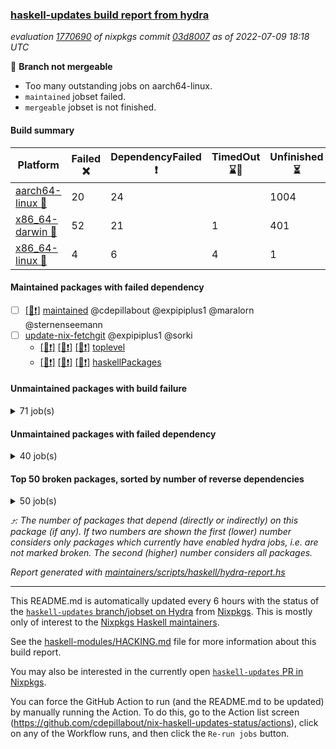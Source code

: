 ### [haskell-updates build report from hydra](https://hydra.nixos.org/jobset/nixpkgs/haskell-updates)
*evaluation [1770690](https://hydra.nixos.org/eval/1770690) of nixpkgs commit [03d8007](https://github.com/NixOS/nixpkgs/commits/03d8007e724bb9785b62f3df09bfacabe92c8a99) as of 2022-07-09 18:18 UTC*

:red_circle: **Branch not mergeable**
  * Too many outstanding jobs on aarch64-linux.
  * `maintained` jobset failed.
  * `mergeable` jobset is not finished.

#### Build summary

 | Platform | Failed :x: | DependencyFailed :heavy_exclamation_mark: | TimedOut :hourglass::no_entry_sign: | Unfinished :hourglass_flowing_sand: | Success :heavy_check_mark: | 
 | --- | --- | --- | --- | --- | --- | 
 | [aarch64-linux :iphone:](https://hydra.nixos.org/eval/1770690?filter=.aarch64-linux) | 20 | 24 |  | 1004 | 5314 | 
 | [x86_64-darwin :apple:](https://hydra.nixos.org/eval/1770690?filter=.x86_64-darwin) | 52 | 21 | 1 | 401 | 5840 | 
 | [x86_64-linux :penguin:](https://hydra.nixos.org/eval/1770690?filter=.x86_64-linux) | 4 | 6 | 4 | 1 | 6360 | 
#### Maintained packages with failed dependency
- [ ] [[:penguin::heavy_exclamation_mark:]](https://hydra.nixos.org/build/183433352) [maintained](https://hydra.nixos.org/eval/1770690?filter=maintained) @cdepillabout @expipiplus1 @maralorn @sternenseemann
- [ ] [update-nix-fetchgit](https://hydra.nixos.org/eval/1770690?filter=update-nix-fetchgit) @expipiplus1 @sorki
  - [[:iphone::heavy_exclamation_mark:]](https://hydra.nixos.org/build/183439234) [[:apple::heavy_exclamation_mark:]](https://hydra.nixos.org/build/183425164) [[:penguin::heavy_exclamation_mark:]](https://hydra.nixos.org/build/183429182) [toplevel](https://hydra.nixos.org/eval/1770690?filter=update-nix-fetchgit)
  - [[:iphone::heavy_exclamation_mark:]](https://hydra.nixos.org/build/183440224) [[:apple::heavy_exclamation_mark:]](https://hydra.nixos.org/build/183440538) [[:penguin::heavy_exclamation_mark:]](https://hydra.nixos.org/build/183443934) [haskellPackages](https://hydra.nixos.org/eval/1770690?filter=haskellPackages.update-nix-fetchgit)
#### Unmaintained packages with build failure
<details><summary>71 job(s) </summary>

- [ ] [[:iphone::heavy_check_mark:]](https://hydra.nixos.org/build/183435154) [[:apple::x:]](https://hydra.nixos.org/build/183428923) [[:penguin::heavy_check_mark:]](https://hydra.nixos.org/build/183442856) [haskellPackages.di-core](https://hydra.nixos.org/eval/1770690?filter=haskellPackages.di-core)  :arrow_heading_up: 8 | 11
- [ ] [[:iphone::x:]](https://hydra.nixos.org/build/183430939) [[:apple::heavy_check_mark:]](https://hydra.nixos.org/build/183440533) [[:penguin::heavy_check_mark:]](https://hydra.nixos.org/build/183427334) [haskellPackages.OrderedBits](https://hydra.nixos.org/eval/1770690?filter=haskellPackages.OrderedBits)  :arrow_heading_up: 5 | 36
- [ ] [[:iphone::hourglass_flowing_sand:]](https://hydra.nixos.org/build/183432146) [[:apple::x:]](https://hydra.nixos.org/build/183433718) [[:penguin::heavy_check_mark:]](https://hydra.nixos.org/build/183434182) [haskellPackages.zip](https://hydra.nixos.org/eval/1770690?filter=haskellPackages.zip)  :arrow_heading_up: 5 | 11
- [ ] [[:iphone::x:]](https://hydra.nixos.org/build/183429052) [[:apple::x:]](https://hydra.nixos.org/build/183442992) [[:penguin::x:]](https://hydra.nixos.org/build/183433996) [haskellPackages.monad-validate](https://hydra.nixos.org/eval/1770690?filter=haskellPackages.monad-validate)  :arrow_heading_up: 4 | 9
- [ ] [[:iphone::x:]](https://hydra.nixos.org/build/183426390) [[:apple::heavy_check_mark:]](https://hydra.nixos.org/build/183432899) [[:penguin::heavy_check_mark:]](https://hydra.nixos.org/build/183428674) [haskellPackages.hw-json-simd](https://hydra.nixos.org/eval/1770690?filter=haskellPackages.hw-json-simd)  :arrow_heading_up: 2 | 8
- [ ] [[:iphone::x:]](https://hydra.nixos.org/build/183436994) [[:apple::heavy_check_mark:]](https://hydra.nixos.org/build/183431914) [[:penguin::heavy_check_mark:]](https://hydra.nixos.org/build/183434202) [haskellPackages.hw-simd](https://hydra.nixos.org/eval/1770690?filter=haskellPackages.hw-simd)  :arrow_heading_up: 2 | 8
- [ ] [[:iphone::x:]](https://hydra.nixos.org/build/183443037) [[:apple::heavy_check_mark:]](https://hydra.nixos.org/build/183437150) [[:penguin::heavy_check_mark:]](https://hydra.nixos.org/build/183429305) [haskellPackages.quic](https://hydra.nixos.org/eval/1770690?filter=haskellPackages.quic)  :arrow_heading_up: 2 | 2
- [ ] [[:iphone::x:]](https://hydra.nixos.org/build/183431171) [[:apple::heavy_check_mark:]](https://hydra.nixos.org/build/183444152) [[:penguin::heavy_check_mark:]](https://hydra.nixos.org/build/183430011) [haskellPackages.freetype2](https://hydra.nixos.org/eval/1770690?filter=haskellPackages.freetype2)  :arrow_heading_up: 1 | 8
- [ ] [[:iphone::x:]](https://hydra.nixos.org/build/183425860) [[:apple::heavy_check_mark:]](https://hydra.nixos.org/build/183437661) [[:penguin::heavy_check_mark:]](https://hydra.nixos.org/build/183425170) [haskellPackages.flatparse](https://hydra.nixos.org/eval/1770690?filter=haskellPackages.flatparse)  :arrow_heading_up: 1 | 5
- [ ] [[:iphone::hourglass_flowing_sand:]](https://hydra.nixos.org/build/183437641) [[:apple::hourglass_flowing_sand:]](https://hydra.nixos.org/build/183438058) [[:penguin::x:]](https://hydra.nixos.org/build/183425298) [haskellPackages.invertible](https://hydra.nixos.org/eval/1770690?filter=haskellPackages.invertible)  :arrow_heading_up: 1 | 5
- [ ] [[:iphone::x:]](https://hydra.nixos.org/build/183432609) [[:apple::heavy_check_mark:]](https://hydra.nixos.org/build/183442315) [[:penguin::heavy_check_mark:]](https://hydra.nixos.org/build/183443940) [haskellPackages.long-double](https://hydra.nixos.org/eval/1770690?filter=haskellPackages.long-double)  :arrow_heading_up: 1 | 2
- [ ] [[:iphone::x:]](https://hydra.nixos.org/build/183430401) [[:apple::x:]](https://hydra.nixos.org/build/183428565) [[:penguin::heavy_check_mark:]](https://hydra.nixos.org/build/183436560) [haskellPackages.easytensor](https://hydra.nixos.org/eval/1770690?filter=haskellPackages.easytensor)  :arrow_heading_up: 1 | 1
- [ ] [[:iphone::x:]](https://hydra.nixos.org/build/183443739) [[:apple::heavy_check_mark:]](https://hydra.nixos.org/build/183427656) [[:penguin::heavy_check_mark:]](https://hydra.nixos.org/build/183428320) [haskellPackages.nlopt-haskell](https://hydra.nixos.org/eval/1770690?filter=haskellPackages.nlopt-haskell)  :arrow_heading_up: 1 | 1
- [ ] [[:iphone::x:]](https://hydra.nixos.org/build/183427156) [[:apple::heavy_check_mark:]](https://hydra.nixos.org/build/183435949) [[:penguin::heavy_check_mark:]](https://hydra.nixos.org/build/183434135) [haskellPackages.unicode-properties](https://hydra.nixos.org/eval/1770690?filter=haskellPackages.unicode-properties)  :arrow_heading_up: 1 | 1
- [ ] [[:iphone::heavy_check_mark:]](https://hydra.nixos.org/build/183427069) [[:apple::x:]](https://hydra.nixos.org/build/183437556) [[:penguin::heavy_check_mark:]](https://hydra.nixos.org/build/183437284) [haskellPackages.PyF](https://hydra.nixos.org/eval/1770690?filter=haskellPackages.PyF)  :arrow_heading_up: 0 | 4
- [ ] [[:iphone::heavy_check_mark:]](https://hydra.nixos.org/build/183435648) [[:apple::x:]](https://hydra.nixos.org/build/183443724) [[:penguin::heavy_check_mark:]](https://hydra.nixos.org/build/183438492) [haskellPackages.hmidi](https://hydra.nixos.org/eval/1770690?filter=haskellPackages.hmidi)  :arrow_heading_up: 0 | 4
- [ ] [[:iphone::heavy_check_mark:]](https://hydra.nixos.org/build/183431996) [[:apple::x:]](https://hydra.nixos.org/build/183443434) [[:penguin::heavy_check_mark:]](https://hydra.nixos.org/build/183441922) [haskellPackages.posix-socket](https://hydra.nixos.org/eval/1770690?filter=haskellPackages.posix-socket)  :arrow_heading_up: 0 | 2
- [ ] [[:iphone::hourglass_flowing_sand:]](https://hydra.nixos.org/build/183435081) [[:apple::x:]](https://hydra.nixos.org/build/183435436) [[:penguin::heavy_check_mark:]](https://hydra.nixos.org/build/183427900) [haskellPackages.gi-gdkx11](https://hydra.nixos.org/eval/1770690?filter=haskellPackages.gi-gdkx11)  :arrow_heading_up: 0 | 1
- [ ] [[:iphone::heavy_check_mark:]](https://hydra.nixos.org/build/183443071) [[:apple::x:]](https://hydra.nixos.org/build/183441294) [[:penguin::heavy_check_mark:]](https://hydra.nixos.org/build/183431422) [haskellPackages.hamid](https://hydra.nixos.org/eval/1770690?filter=haskellPackages.hamid)  :arrow_heading_up: 0 | 1
- [ ] [[:iphone::heavy_check_mark:]](https://hydra.nixos.org/build/183426887) [[:apple::x:]](https://hydra.nixos.org/build/183433459) [[:penguin::heavy_check_mark:]](https://hydra.nixos.org/build/183434517) [haskellPackages.hmatrix-morpheus](https://hydra.nixos.org/eval/1770690?filter=haskellPackages.hmatrix-morpheus)  :arrow_heading_up: 0 | 1
- [ ] [[:iphone::heavy_check_mark:]](https://hydra.nixos.org/build/183444263) [[:apple::x:]](https://hydra.nixos.org/build/183437404) [[:penguin::heavy_check_mark:]](https://hydra.nixos.org/build/183432547) [haskellPackages.huckleberry](https://hydra.nixos.org/eval/1770690?filter=haskellPackages.huckleberry)  :arrow_heading_up: 0 | 1
- [ ] [[:iphone::heavy_check_mark:]](https://hydra.nixos.org/build/183431027) [[:apple::x:]](https://hydra.nixos.org/build/183440833) [[:penguin::heavy_check_mark:]](https://hydra.nixos.org/build/183425458) [haskellPackages.openal-ffi](https://hydra.nixos.org/eval/1770690?filter=haskellPackages.openal-ffi)  :arrow_heading_up: 0 | 1
- [ ] [[:iphone::x:]](https://hydra.nixos.org/build/183431733) [[:apple::heavy_check_mark:]](https://hydra.nixos.org/build/183439656) [[:penguin::heavy_check_mark:]](https://hydra.nixos.org/build/183430268) [haskellPackages.picosat](https://hydra.nixos.org/eval/1770690?filter=haskellPackages.picosat)  :arrow_heading_up: 0 | 1
- [ ] [[:iphone::heavy_check_mark:]](https://hydra.nixos.org/build/183430968) [[:apple::x:]](https://hydra.nixos.org/build/183435729) [[:penguin::heavy_check_mark:]](https://hydra.nixos.org/build/183443344) [haskellPackages.select](https://hydra.nixos.org/eval/1770690?filter=haskellPackages.select)  :arrow_heading_up: 0 | 1
- [ ] [[:iphone::heavy_check_mark:]](https://hydra.nixos.org/build/183439862) [[:apple::x:]](https://hydra.nixos.org/build/183442709) [[:penguin::heavy_check_mark:]](https://hydra.nixos.org/build/183426667) [haskellPackages.sysinfo](https://hydra.nixos.org/eval/1770690?filter=haskellPackages.sysinfo)  :arrow_heading_up: 0 | 1
- [ ] [[:iphone::heavy_check_mark:]](https://hydra.nixos.org/build/183433704) [[:apple::x:]](https://hydra.nixos.org/build/183441448) [[:penguin::heavy_check_mark:]](https://hydra.nixos.org/build/183429475) [haskellPackages.FractalArt](https://hydra.nixos.org/eval/1770690?filter=haskellPackages.FractalArt) 
- [ ] [[:iphone::x:]](https://hydra.nixos.org/build/183435875) [[:apple::heavy_check_mark:]](https://hydra.nixos.org/build/183428302) [[:penguin::heavy_check_mark:]](https://hydra.nixos.org/build/183435336) [haskellPackages.HsASA](https://hydra.nixos.org/eval/1770690?filter=haskellPackages.HsASA) 
- [ ] [[:iphone::heavy_check_mark:]](https://hydra.nixos.org/build/183434163) [[:apple::x:]](https://hydra.nixos.org/build/183442245) [[:penguin::heavy_check_mark:]](https://hydra.nixos.org/build/183441359) [haskellPackages.chiphunk](https://hydra.nixos.org/eval/1770690?filter=haskellPackages.chiphunk) 
- [ ] [[:iphone::x:]](https://hydra.nixos.org/build/183439827) [[:apple::heavy_check_mark:]](https://hydra.nixos.org/build/183435130) [[:penguin::heavy_check_mark:]](https://hydra.nixos.org/build/183437402) [haskellPackages.comfort-fftw](https://hydra.nixos.org/eval/1770690?filter=haskellPackages.comfort-fftw) 
- [ ] [[:iphone::heavy_check_mark:]](https://hydra.nixos.org/build/183424920) [[:apple::x:]](https://hydra.nixos.org/build/183429017) [[:penguin::heavy_check_mark:]](https://hydra.nixos.org/build/183435877) [haskellPackages.diskhash](https://hydra.nixos.org/eval/1770690?filter=haskellPackages.diskhash) 
- [ ] [[:iphone::heavy_check_mark:]](https://hydra.nixos.org/build/183442127) [[:apple::x:]](https://hydra.nixos.org/build/183442190) [[:penguin::heavy_check_mark:]](https://hydra.nixos.org/build/183432873) [haskellPackages.epub-tools](https://hydra.nixos.org/eval/1770690?filter=haskellPackages.epub-tools) 
- [ ] [[:iphone::heavy_check_mark:]](https://hydra.nixos.org/build/183430928) [[:apple::x:]](https://hydra.nixos.org/build/183432016) [[:penguin::heavy_check_mark:]](https://hydra.nixos.org/build/183429857) [haskellPackages.fudgets](https://hydra.nixos.org/eval/1770690?filter=haskellPackages.fudgets) 
- [ ] [[:iphone::heavy_check_mark:]](https://hydra.nixos.org/build/183435687) [[:apple::x:]](https://hydra.nixos.org/build/183439397) [[:penguin::heavy_check_mark:]](https://hydra.nixos.org/build/183425912) [haskellPackages.gerrit](https://hydra.nixos.org/eval/1770690?filter=haskellPackages.gerrit) 
- [ ] [[:iphone::heavy_check_mark:]](https://hydra.nixos.org/build/183429536) [[:apple::x:]](https://hydra.nixos.org/build/183437715) [[:penguin::heavy_check_mark:]](https://hydra.nixos.org/build/183434054) [haskellPackages.ghc-gc-hook](https://hydra.nixos.org/eval/1770690?filter=haskellPackages.ghc-gc-hook) 
- [ ] [[:iphone::x:]](https://hydra.nixos.org/build/183436216) [[:penguin::heavy_check_mark:]](https://hydra.nixos.org/build/183424984) [haskellPackages.gnome-keyring](https://hydra.nixos.org/eval/1770690?filter=haskellPackages.gnome-keyring) 
- [ ] [[:apple::x:]](https://hydra.nixos.org/build/183433851) [haskellPackages.gtk-mac-integration](https://hydra.nixos.org/eval/1770690?filter=haskellPackages.gtk-mac-integration) 
- [ ] [[:iphone::heavy_check_mark:]](https://hydra.nixos.org/build/183430263) [[:apple::x:]](https://hydra.nixos.org/build/183430098) [[:penguin::heavy_check_mark:]](https://hydra.nixos.org/build/183437623) [haskellPackages.gtk-traymanager](https://hydra.nixos.org/eval/1770690?filter=haskellPackages.gtk-traymanager) 
- [ ] [[:apple::x:]](https://hydra.nixos.org/build/183428436) [haskellPackages.gtk3-mac-integration](https://hydra.nixos.org/eval/1770690?filter=haskellPackages.gtk3-mac-integration) 
- [ ] [[:iphone::heavy_check_mark:]](https://hydra.nixos.org/build/183425617) [[:apple::x:]](https://hydra.nixos.org/build/183430467) [[:penguin::heavy_check_mark:]](https://hydra.nixos.org/build/183433323) [haskellPackages.hid](https://hydra.nixos.org/eval/1770690?filter=haskellPackages.hid) 
- [ ] [[:iphone::heavy_check_mark:]](https://hydra.nixos.org/build/183425054) [[:apple::x:]](https://hydra.nixos.org/build/183435199) [[:penguin::heavy_check_mark:]](https://hydra.nixos.org/build/183432835) [haskellPackages.highlight](https://hydra.nixos.org/eval/1770690?filter=haskellPackages.highlight) 
- [ ] [[:iphone::hourglass_flowing_sand:]](https://hydra.nixos.org/build/183443033) [[:apple::x:]](https://hydra.nixos.org/build/183425691) [[:penguin::heavy_check_mark:]](https://hydra.nixos.org/build/183442814) [haskellPackages.hinotify-conduit](https://hydra.nixos.org/eval/1770690?filter=haskellPackages.hinotify-conduit) 
- [ ] [[:iphone::heavy_check_mark:]](https://hydra.nixos.org/build/183443224) [[:apple::x:]](https://hydra.nixos.org/build/183439826) [[:penguin::heavy_check_mark:]](https://hydra.nixos.org/build/183439934) [haskellPackages.hsshellscript](https://hydra.nixos.org/eval/1770690?filter=haskellPackages.hsshellscript) 
- [ ] [[:iphone::heavy_check_mark:]](https://hydra.nixos.org/build/183425715) [[:apple::x:]](https://hydra.nixos.org/build/183440439) [[:penguin::heavy_check_mark:]](https://hydra.nixos.org/build/183428700) [haskellPackages.hssourceinfo](https://hydra.nixos.org/eval/1770690?filter=haskellPackages.hssourceinfo) 
- [ ] [[:iphone::heavy_check_mark:]](https://hydra.nixos.org/build/183427350) [[:apple::x:]](https://hydra.nixos.org/build/183431118) [[:penguin::heavy_check_mark:]](https://hydra.nixos.org/build/183440138) [haskellPackages.interprocess](https://hydra.nixos.org/eval/1770690?filter=haskellPackages.interprocess) 
- [ ] [[:iphone::hourglass_flowing_sand:]](https://hydra.nixos.org/build/183442558) [[:apple::x:]](https://hydra.nixos.org/build/183434702) [[:penguin::x:]](https://hydra.nixos.org/build/183427100) [haskellPackages.interval-tree-clock](https://hydra.nixos.org/eval/1770690?filter=haskellPackages.interval-tree-clock) 
- [ ] [[:iphone::heavy_check_mark:]](https://hydra.nixos.org/build/183427969) [[:apple::x:]](https://hydra.nixos.org/build/183427781) [[:penguin::heavy_check_mark:]](https://hydra.nixos.org/build/183433559) [haskellPackages.ipcvar](https://hydra.nixos.org/eval/1770690?filter=haskellPackages.ipcvar) 
- [ ] [[:iphone::x:]](https://hydra.nixos.org/build/183425781) [[:apple::heavy_check_mark:]](https://hydra.nixos.org/build/183436652) [[:penguin::heavy_check_mark:]](https://hydra.nixos.org/build/183437950) [haskellPackages.jammittools](https://hydra.nixos.org/eval/1770690?filter=haskellPackages.jammittools) 
- [ ] [[:apple::x:]](https://hydra.nixos.org/build/183433019) [haskellPackages.kqueue](https://hydra.nixos.org/eval/1770690?filter=haskellPackages.kqueue) 
- [ ] [[:iphone::heavy_check_mark:]](https://hydra.nixos.org/build/183435640) [[:apple::x:]](https://hydra.nixos.org/build/183425152) [[:penguin::heavy_check_mark:]](https://hydra.nixos.org/build/183441683) [haskellPackages.linux-framebuffer](https://hydra.nixos.org/eval/1770690?filter=haskellPackages.linux-framebuffer) 
- [ ] [[:iphone::heavy_check_mark:]](https://hydra.nixos.org/build/183441853) [[:apple::x:]](https://hydra.nixos.org/build/183443591) [[:penguin::heavy_check_mark:]](https://hydra.nixos.org/build/183441495) [haskellPackages.memfd](https://hydra.nixos.org/eval/1770690?filter=haskellPackages.memfd) 
- [ ] [[:iphone::heavy_check_mark:]](https://hydra.nixos.org/build/183443122) [[:apple::x:]](https://hydra.nixos.org/build/183441753) [[:penguin::heavy_check_mark:]](https://hydra.nixos.org/build/183430502) [haskellPackages.mercury-api](https://hydra.nixos.org/eval/1770690?filter=haskellPackages.mercury-api) 
- [ ] [[:iphone::heavy_check_mark:]](https://hydra.nixos.org/build/183426696) [[:apple::x:]](https://hydra.nixos.org/build/183440144) [[:penguin::heavy_check_mark:]](https://hydra.nixos.org/build/183443961) [haskellPackages.nano-cryptr](https://hydra.nixos.org/eval/1770690?filter=haskellPackages.nano-cryptr) 
- [ ] [[:iphone::hourglass_flowing_sand:]](https://hydra.nixos.org/build/183434999) [[:apple::x:]](https://hydra.nixos.org/build/183428970) [[:penguin::heavy_check_mark:]](https://hydra.nixos.org/build/183436148) [haskellPackages.persistent-pagination](https://hydra.nixos.org/eval/1770690?filter=haskellPackages.persistent-pagination) 
- [ ] [[:iphone::heavy_check_mark:]](https://hydra.nixos.org/build/183430581) [[:apple::x:]](https://hydra.nixos.org/build/183434416) [[:penguin::heavy_check_mark:]](https://hydra.nixos.org/build/183435693) [haskellPackages.phatsort](https://hydra.nixos.org/eval/1770690?filter=haskellPackages.phatsort) 
- [ ] [[:iphone::heavy_check_mark:]](https://hydra.nixos.org/build/183444251) [[:apple::x:]](https://hydra.nixos.org/build/183436263) [[:penguin::heavy_check_mark:]](https://hydra.nixos.org/build/183432256) [haskellPackages.ping-wrapper](https://hydra.nixos.org/eval/1770690?filter=haskellPackages.ping-wrapper) 
- [ ] [[:iphone::heavy_check_mark:]](https://hydra.nixos.org/build/183439722) [[:apple::x:]](https://hydra.nixos.org/build/183428466) [[:penguin::heavy_check_mark:]](https://hydra.nixos.org/build/183430468) [haskellPackages.posix-timer](https://hydra.nixos.org/eval/1770690?filter=haskellPackages.posix-timer) 
- [ ] [[:iphone::heavy_check_mark:]](https://hydra.nixos.org/build/183441070) [[:apple::x:]](https://hydra.nixos.org/build/183429140) [[:penguin::heavy_check_mark:]](https://hydra.nixos.org/build/183441902) [haskellPackages.pthread](https://hydra.nixos.org/eval/1770690?filter=haskellPackages.pthread) 
- [ ] [[:iphone::hourglass_flowing_sand:]](https://hydra.nixos.org/build/183433274) [[:apple::hourglass_flowing_sand:]](https://hydra.nixos.org/build/183441083) [[:penguin::x:]](https://hydra.nixos.org/build/183428212) [haskellPackages.pvector](https://hydra.nixos.org/eval/1770690?filter=haskellPackages.pvector) 
- [ ] [[:iphone::hourglass_flowing_sand:]](https://hydra.nixos.org/build/183434983) [[:apple::x:]](https://hydra.nixos.org/build/183426036) [[:penguin::hourglass::no_entry_sign:]](https://hydra.nixos.org/build/183436086) [haskellPackages.reserve](https://hydra.nixos.org/eval/1770690?filter=haskellPackages.reserve) 
- [ ] [[:iphone::x:]](https://hydra.nixos.org/build/183436557) [[:apple::heavy_check_mark:]](https://hydra.nixos.org/build/183432117) [[:penguin::heavy_check_mark:]](https://hydra.nixos.org/build/183434115) [haskellPackages.risc386](https://hydra.nixos.org/eval/1770690?filter=haskellPackages.risc386) 
- [ ] [[:iphone::heavy_check_mark:]](https://hydra.nixos.org/build/183435639) [[:apple::x:]](https://hydra.nixos.org/build/183431272) [[:penguin::heavy_check_mark:]](https://hydra.nixos.org/build/183426657) [haskellPackages.sfml-audio](https://hydra.nixos.org/eval/1770690?filter=haskellPackages.sfml-audio) 
- [ ] [[:iphone::heavy_check_mark:]](https://hydra.nixos.org/build/183427711) [[:apple::x:]](https://hydra.nixos.org/build/183431285) [[:penguin::heavy_check_mark:]](https://hydra.nixos.org/build/183425093) [haskellPackages.shared-memory](https://hydra.nixos.org/eval/1770690?filter=haskellPackages.shared-memory) 
- [ ] [[:iphone::hourglass_flowing_sand:]](https://hydra.nixos.org/build/183434215) [[:apple::x:]](https://hydra.nixos.org/build/183428008) [[:penguin::hourglass::no_entry_sign:]](https://hydra.nixos.org/build/183430492) [haskellPackages.skews](https://hydra.nixos.org/eval/1770690?filter=haskellPackages.skews) 
- [ ] [[:iphone::x:]](https://hydra.nixos.org/build/183433620) [[:apple::x:]](https://hydra.nixos.org/build/183427431) [[:penguin::heavy_check_mark:]](https://hydra.nixos.org/build/183441500) [haskellPackages.slugify](https://hydra.nixos.org/eval/1770690?filter=haskellPackages.slugify) 
- [ ] [[:iphone::heavy_check_mark:]](https://hydra.nixos.org/build/183425899) [[:apple::x:]](https://hydra.nixos.org/build/183430633) [[:penguin::heavy_check_mark:]](https://hydra.nixos.org/build/183425737) [haskellPackages.tailfile-hinotify](https://hydra.nixos.org/eval/1770690?filter=haskellPackages.tailfile-hinotify) 
- [ ] [[:iphone::x:]](https://hydra.nixos.org/build/183438086) [[:apple::heavy_check_mark:]](https://hydra.nixos.org/build/183434607) [[:penguin::heavy_check_mark:]](https://hydra.nixos.org/build/183427351) [haskellPackages.wiringPi](https://hydra.nixos.org/eval/1770690?filter=haskellPackages.wiringPi) 
- [ ] [[:iphone::x:]](https://hydra.nixos.org/build/183426285) [[:apple::heavy_check_mark:]](https://hydra.nixos.org/build/183443977) [[:penguin::heavy_check_mark:]](https://hydra.nixos.org/build/183437427) [haskellPackages.x86-64bit](https://hydra.nixos.org/eval/1770690?filter=haskellPackages.x86-64bit) 
- [ ] [[:iphone::heavy_check_mark:]](https://hydra.nixos.org/build/183438062) [[:apple::x:]](https://hydra.nixos.org/build/183440392) [[:penguin::heavy_check_mark:]](https://hydra.nixos.org/build/183425963) [haskellPackages.xmonad-utils](https://hydra.nixos.org/eval/1770690?filter=haskellPackages.xmonad-utils) 
- [ ] [[:iphone::heavy_check_mark:]](https://hydra.nixos.org/build/183424930) [[:apple::x:]](https://hydra.nixos.org/build/183444239) [[:penguin::heavy_check_mark:]](https://hydra.nixos.org/build/183428788) [haskellPackages.yoga](https://hydra.nixos.org/eval/1770690?filter=haskellPackages.yoga) 
- [ ] [[:iphone::heavy_check_mark:]](https://hydra.nixos.org/build/183438543) [[:apple::x:]](https://hydra.nixos.org/build/183432947) [[:penguin::heavy_check_mark:]](https://hydra.nixos.org/build/183425375) [haskellPackages.zot](https://hydra.nixos.org/eval/1770690?filter=haskellPackages.zot) 
- [ ] [[:iphone::heavy_check_mark:]](https://hydra.nixos.org/build/183432773) [[:apple::x:]](https://hydra.nixos.org/build/183430159) [[:penguin::heavy_check_mark:]](https://hydra.nixos.org/build/183431489) [haskellPackages.zxcvbn-c](https://hydra.nixos.org/eval/1770690?filter=haskellPackages.zxcvbn-c) 
</details>

#### Unmaintained packages with failed dependency
<details><summary>40 job(s) </summary>

- [ ] [[:iphone::heavy_check_mark:]](https://hydra.nixos.org/build/183429466) [[:apple::heavy_exclamation_mark:]](https://hydra.nixos.org/build/183435708) [[:penguin::heavy_check_mark:]](https://hydra.nixos.org/build/183442515) [haskellPackages.di-handle](https://hydra.nixos.org/eval/1770690?filter=haskellPackages.di-handle)  :arrow_heading_up: 6 | 9
- [ ] [[:iphone::heavy_check_mark:]](https://hydra.nixos.org/build/183431625) [[:apple::heavy_exclamation_mark:]](https://hydra.nixos.org/build/183440529) [[:penguin::heavy_check_mark:]](https://hydra.nixos.org/build/183430905) [haskellPackages.di-monad](https://hydra.nixos.org/eval/1770690?filter=haskellPackages.di-monad)  :arrow_heading_up: 6 | 9
- [ ] [[:iphone::heavy_check_mark:]](https://hydra.nixos.org/build/183430748) [[:apple::heavy_exclamation_mark:]](https://hydra.nixos.org/build/183440923) [[:penguin::heavy_check_mark:]](https://hydra.nixos.org/build/183435136) [haskellPackages.di-df1](https://hydra.nixos.org/eval/1770690?filter=haskellPackages.di-df1)  :arrow_heading_up: 5 | 8
- [ ] [[:iphone::heavy_exclamation_mark:]](https://hydra.nixos.org/build/183428791) [[:apple::heavy_check_mark:]](https://hydra.nixos.org/build/183425327) [[:penguin::heavy_check_mark:]](https://hydra.nixos.org/build/183432416) [haskellPackages.PrimitiveArray](https://hydra.nixos.org/eval/1770690?filter=haskellPackages.PrimitiveArray)  :arrow_heading_up: 4 | 35
- [ ] [[:iphone::hourglass_flowing_sand:]](https://hydra.nixos.org/build/183436482) [[:apple::heavy_exclamation_mark:]](https://hydra.nixos.org/build/183434685) [[:penguin::heavy_check_mark:]](https://hydra.nixos.org/build/183428659) [haskellPackages.xlsx](https://hydra.nixos.org/eval/1770690?filter=haskellPackages.xlsx)  :arrow_heading_up: 4 | 6
- [ ] [[:iphone::heavy_exclamation_mark:]](https://hydra.nixos.org/build/183430237) [[:apple::heavy_check_mark:]](https://hydra.nixos.org/build/183434546) [[:penguin::heavy_check_mark:]](https://hydra.nixos.org/build/183440928) [haskellPackages.BiobaseTypes](https://hydra.nixos.org/eval/1770690?filter=haskellPackages.BiobaseTypes)  :arrow_heading_up: 3 | 21
- [ ] [[:iphone::heavy_exclamation_mark:]](https://hydra.nixos.org/build/183436500) [[:apple::heavy_exclamation_mark:]](https://hydra.nixos.org/build/183442802) [[:penguin::heavy_exclamation_mark:]](https://hydra.nixos.org/build/183437105) [haskellPackages.msgpack-types](https://hydra.nixos.org/eval/1770690?filter=haskellPackages.msgpack-types)  :arrow_heading_up: 2 | 6
- [ ] [[:iphone::hourglass_flowing_sand:]](https://hydra.nixos.org/build/183443953) [[:apple::heavy_exclamation_mark:]](https://hydra.nixos.org/build/183442465) [[:penguin::heavy_check_mark:]](https://hydra.nixos.org/build/183436317) [haskellPackages.cointracking-imports](https://hydra.nixos.org/eval/1770690?filter=haskellPackages.cointracking-imports)  :arrow_heading_up: 2 | 2
- [ ] [[:iphone::heavy_exclamation_mark:]](https://hydra.nixos.org/build/183443064) [[:apple::heavy_check_mark:]](https://hydra.nixos.org/build/183429742) [[:penguin::heavy_check_mark:]](https://hydra.nixos.org/build/183442907) [haskellPackages.BiobaseENA](https://hydra.nixos.org/eval/1770690?filter=haskellPackages.BiobaseENA)  :arrow_heading_up: 1 | 18
- [ ] [[:iphone::heavy_check_mark:]](https://hydra.nixos.org/build/183425460) [[:apple::heavy_exclamation_mark:]](https://hydra.nixos.org/build/183434602) [[:penguin::heavy_check_mark:]](https://hydra.nixos.org/build/183425972) [haskellPackages.di-polysemy](https://hydra.nixos.org/eval/1770690?filter=haskellPackages.di-polysemy)  :arrow_heading_up: 1 | 4
- [ ] [[:iphone::heavy_exclamation_mark:]](https://hydra.nixos.org/build/183430208) [[:apple::heavy_exclamation_mark:]](https://hydra.nixos.org/build/183425404) [[:penguin::heavy_exclamation_mark:]](https://hydra.nixos.org/build/183436189) [haskellPackages.msgpack-arbitrary](https://hydra.nixos.org/eval/1770690?filter=haskellPackages.msgpack-arbitrary)  :arrow_heading_up: 1 | 4
- [ ] [[:iphone::heavy_exclamation_mark:]](https://hydra.nixos.org/build/183441247) [[:apple::heavy_check_mark:]](https://hydra.nixos.org/build/183435346) [[:penguin::heavy_check_mark:]](https://hydra.nixos.org/build/183441909) [haskellPackages.http3](https://hydra.nixos.org/eval/1770690?filter=haskellPackages.http3)  :arrow_heading_up: 1 | 1
- [ ] [[:iphone::hourglass_flowing_sand:]](https://hydra.nixos.org/build/183430537) [[:apple::heavy_exclamation_mark:]](https://hydra.nixos.org/build/183441771) [[:penguin::heavy_check_mark:]](https://hydra.nixos.org/build/183434770) [haskellPackages.moto](https://hydra.nixos.org/eval/1770690?filter=haskellPackages.moto)  :arrow_heading_up: 1 | 1
- [ ] [[:iphone::hourglass_flowing_sand:]](https://hydra.nixos.org/build/183436875) [[:apple::heavy_exclamation_mark:]](https://hydra.nixos.org/build/183443320) [[:penguin::hourglass::no_entry_sign:]](https://hydra.nixos.org/build/183442409) [haskellPackages.wss-client](https://hydra.nixos.org/eval/1770690?filter=haskellPackages.wss-client)  :arrow_heading_up: 1 | 1
- [ ] [[:iphone::heavy_exclamation_mark:]](https://hydra.nixos.org/build/183432002) [[:apple::hourglass_flowing_sand:]](https://hydra.nixos.org/build/183441442) [[:penguin::heavy_check_mark:]](https://hydra.nixos.org/build/183427717) [haskellPackages.BiobaseXNA](https://hydra.nixos.org/eval/1770690?filter=haskellPackages.BiobaseXNA)  :arrow_heading_up: 0 | 17
- [ ] [[:iphone::heavy_exclamation_mark:]](https://hydra.nixos.org/build/183442188) [[:apple::heavy_check_mark:]](https://hydra.nixos.org/build/183433372) [[:penguin::heavy_check_mark:]](https://hydra.nixos.org/build/183427804) [haskellPackages.hw-json-standard-cursor](https://hydra.nixos.org/eval/1770690?filter=haskellPackages.hw-json-standard-cursor)  :arrow_heading_up: 0 | 6
- [ ] [[:iphone::heavy_exclamation_mark:]](https://hydra.nixos.org/build/183443276) [[:apple::heavy_check_mark:]](https://hydra.nixos.org/build/183431984) [[:penguin::heavy_check_mark:]](https://hydra.nixos.org/build/183434371) [haskellPackages.hw-json-simple-cursor](https://hydra.nixos.org/eval/1770690?filter=haskellPackages.hw-json-simple-cursor)  :arrow_heading_up: 0 | 4
- [ ] [[:iphone::heavy_exclamation_mark:]](https://hydra.nixos.org/build/183432613) [[:apple::heavy_check_mark:]](https://hydra.nixos.org/build/183430526) [[:penguin::heavy_check_mark:]](https://hydra.nixos.org/build/183433138) [haskellPackages.BiobaseFasta](https://hydra.nixos.org/eval/1770690?filter=haskellPackages.BiobaseFasta)  :arrow_heading_up: 0 | 3
- [ ] [[:iphone::heavy_exclamation_mark:]](https://hydra.nixos.org/build/183439910) [[:apple::heavy_check_mark:]](https://hydra.nixos.org/build/183430595) [[:penguin::heavy_check_mark:]](https://hydra.nixos.org/build/183434864) [haskellPackages.exon](https://hydra.nixos.org/eval/1770690?filter=haskellPackages.exon)  :arrow_heading_up: 0 | 3
- [ ] [[:iphone::heavy_exclamation_mark:]](https://hydra.nixos.org/build/183427219) [[:apple::hourglass_flowing_sand:]](https://hydra.nixos.org/build/183437594) [[:penguin::heavy_check_mark:]](https://hydra.nixos.org/build/183430837) [haskellPackages.hw-dsv](https://hydra.nixos.org/eval/1770690?filter=haskellPackages.hw-dsv)  :arrow_heading_up: 0 | 3
- [ ] [[:iphone::heavy_check_mark:]](https://hydra.nixos.org/build/183433561) [[:apple::heavy_exclamation_mark:]](https://hydra.nixos.org/build/183439740) [[:penguin::heavy_check_mark:]](https://hydra.nixos.org/build/183431278) [haskellPackages.di](https://hydra.nixos.org/eval/1770690?filter=haskellPackages.di)  :arrow_heading_up: 0 | 2
- [ ] [[:iphone::hourglass_flowing_sand:]](https://hydra.nixos.org/build/183441957) [[:apple::hourglass_flowing_sand:]](https://hydra.nixos.org/build/183442044) [[:penguin::heavy_exclamation_mark:]](https://hydra.nixos.org/build/183435781) [haskellPackages.invertible-hxt](https://hydra.nixos.org/eval/1770690?filter=haskellPackages.invertible-hxt)  :arrow_heading_up: 0 | 1
- [ ] [[:iphone::heavy_exclamation_mark:]](https://hydra.nixos.org/build/183426753) [[:apple::heavy_check_mark:]](https://hydra.nixos.org/build/183429497) [[:penguin::heavy_check_mark:]](https://hydra.nixos.org/build/183439998) [haskellPackages.align-audio](https://hydra.nixos.org/eval/1770690?filter=haskellPackages.align-audio) 
- [ ] [[:iphone::hourglass_flowing_sand:]](https://hydra.nixos.org/build/183437434) [[:apple::heavy_exclamation_mark:]](https://hydra.nixos.org/build/183428686) [[:penguin::heavy_check_mark:]](https://hydra.nixos.org/build/183440953) [haskellPackages.bnb-staking-csvs](https://hydra.nixos.org/eval/1770690?filter=haskellPackages.bnb-staking-csvs) 
- [ ] [[:iphone::heavy_exclamation_mark:]](https://hydra.nixos.org/build/183427288) [[:apple::heavy_exclamation_mark:]](https://hydra.nixos.org/build/183437887) [[:penguin::heavy_check_mark:]](https://hydra.nixos.org/build/183430436) [haskellPackages.easytensor-vulkan](https://hydra.nixos.org/eval/1770690?filter=haskellPackages.easytensor-vulkan) 
- [ ] [[:iphone::heavy_exclamation_mark:]](https://hydra.nixos.org/build/183429690) [[:apple::heavy_check_mark:]](https://hydra.nixos.org/build/183435584) [[:penguin::heavy_check_mark:]](https://hydra.nixos.org/build/183435707) [haskellPackages.harfbuzz-pure](https://hydra.nixos.org/eval/1770690?filter=haskellPackages.harfbuzz-pure) 
- [ ] [[:iphone::heavy_exclamation_mark:]](https://hydra.nixos.org/build/183433741) [[:apple::heavy_check_mark:]](https://hydra.nixos.org/build/183428163) [[:penguin::heavy_check_mark:]](https://hydra.nixos.org/build/183427001) [haskellPackages.hmatrix-nlopt](https://hydra.nixos.org/eval/1770690?filter=haskellPackages.hmatrix-nlopt) 
- [ ] [[:iphone::heavy_exclamation_mark:]](https://hydra.nixos.org/build/183442961) [[:apple::heavy_check_mark:]](https://hydra.nixos.org/build/183429663) [[:penguin::heavy_check_mark:]](https://hydra.nixos.org/build/183434402) [haskellPackages.hw-simd-cli](https://hydra.nixos.org/eval/1770690?filter=haskellPackages.hw-simd-cli) 
- [ ] [[:iphone::heavy_exclamation_mark:]](https://hydra.nixos.org/build/183435195) [[:apple::heavy_check_mark:]](https://hydra.nixos.org/build/183432767) [[:penguin::heavy_check_mark:]](https://hydra.nixos.org/build/183427540) [haskellPackages.kmn-programming](https://hydra.nixos.org/eval/1770690?filter=haskellPackages.kmn-programming) 
- [ ] [[:iphone::hourglass_flowing_sand:]](https://hydra.nixos.org/build/183429116) [[:apple::heavy_exclamation_mark:]](https://hydra.nixos.org/build/183443321) [[:penguin::heavy_check_mark:]](https://hydra.nixos.org/build/183425635) [haskellPackages.moto-postgresql](https://hydra.nixos.org/eval/1770690?filter=haskellPackages.moto-postgresql) 
- [ ] [[:iphone::heavy_exclamation_mark:]](https://hydra.nixos.org/build/183427173) [[:apple::heavy_exclamation_mark:]](https://hydra.nixos.org/build/183434122) [[:penguin::heavy_exclamation_mark:]](https://hydra.nixos.org/build/183428215) [haskellPackages.msgpack-testsuite](https://hydra.nixos.org/eval/1770690?filter=haskellPackages.msgpack-testsuite) 
- [ ] [[:iphone::hourglass_flowing_sand:]](https://hydra.nixos.org/build/183432929) [[:apple::heavy_exclamation_mark:]](https://hydra.nixos.org/build/183426134) [[:penguin::hourglass::no_entry_sign:]](https://hydra.nixos.org/build/183425859) [haskellPackages.network-messagepack-rpc-websocket](https://hydra.nixos.org/eval/1770690?filter=haskellPackages.network-messagepack-rpc-websocket) 
- [ ] [[:iphone::hourglass_flowing_sand:]](https://hydra.nixos.org/build/183434252) [[:apple::heavy_exclamation_mark:]](https://hydra.nixos.org/build/183434457) [[:penguin::heavy_check_mark:]](https://hydra.nixos.org/build/183426676) [haskellPackages.polysemy-log-di](https://hydra.nixos.org/eval/1770690?filter=haskellPackages.polysemy-log-di) 
- [ ] [[:iphone::heavy_exclamation_mark:]](https://hydra.nixos.org/build/183426672) [[:apple::heavy_check_mark:]](https://hydra.nixos.org/build/183434807) [[:penguin::heavy_check_mark:]](https://hydra.nixos.org/build/183425079) [haskellPackages.rounded-hw](https://hydra.nixos.org/eval/1770690?filter=haskellPackages.rounded-hw) 
- [ ] [[:iphone::hourglass_flowing_sand:]](https://hydra.nixos.org/build/183434923) [[:apple::heavy_exclamation_mark:]](https://hydra.nixos.org/build/183426183) [[:penguin::heavy_check_mark:]](https://hydra.nixos.org/build/183443317) [haskellPackages.solana-staking-csvs](https://hydra.nixos.org/eval/1770690?filter=haskellPackages.solana-staking-csvs) 
- [ ] [[:iphone::heavy_exclamation_mark:]](https://hydra.nixos.org/build/183441309) [[:apple::heavy_check_mark:]](https://hydra.nixos.org/build/183433671) [[:penguin::heavy_check_mark:]](https://hydra.nixos.org/build/183439748) [haskellPackages.sound-collage](https://hydra.nixos.org/eval/1770690?filter=haskellPackages.sound-collage) 
- [ ] [[:iphone::heavy_exclamation_mark:]](https://hydra.nixos.org/build/183428636) [[:apple::heavy_check_mark:]](https://hydra.nixos.org/build/183431710) [[:penguin::heavy_check_mark:]](https://hydra.nixos.org/build/183430240) [haskellPackages.unicode-names](https://hydra.nixos.org/eval/1770690?filter=haskellPackages.unicode-names) 
- [ ] [[:iphone::heavy_exclamation_mark:]](https://hydra.nixos.org/build/183426521) [[:apple::heavy_check_mark:]](https://hydra.nixos.org/build/183432959) [[:penguin::heavy_check_mark:]](https://hydra.nixos.org/build/183433793) [haskellPackages.warp-quic](https://hydra.nixos.org/eval/1770690?filter=haskellPackages.warp-quic) 
- [ ] [[:iphone::heavy_check_mark:]](https://hydra.nixos.org/build/183435796) [[:apple::heavy_exclamation_mark:]](https://hydra.nixos.org/build/183425423) [[:penguin::heavy_check_mark:]](https://hydra.nixos.org/build/183430716) [haskellPackages.xbattbar](https://hydra.nixos.org/eval/1770690?filter=haskellPackages.xbattbar) 
- [ ] [[:iphone::hourglass_flowing_sand:]](https://hydra.nixos.org/build/183443017) [[:apple::heavy_exclamation_mark:]](https://hydra.nixos.org/build/183439190) [[:penguin::heavy_check_mark:]](https://hydra.nixos.org/build/183426324) [haskellPackages.xlsx-tabular](https://hydra.nixos.org/eval/1770690?filter=haskellPackages.xlsx-tabular) 
</details>

#### Top 50 broken packages, sorted by number of reverse dependencies
<details><summary>50 job(s) </summary>

[amazonka-core](https://packdeps.haskellers.com/reverse/amazonka-core) :arrow_heading_up: 185  
[gogol-core](https://packdeps.haskellers.com/reverse/gogol-core) :arrow_heading_up: 184  
[haskell98](https://packdeps.haskellers.com/reverse/haskell98) :arrow_heading_up: 153  
[enumerator](https://packdeps.haskellers.com/reverse/enumerator) :arrow_heading_up: 56  
[util](https://packdeps.haskellers.com/reverse/util) :arrow_heading_up: 49  
[derive](https://packdeps.haskellers.com/reverse/derive) :arrow_heading_up: 48  
[amazonka](https://packdeps.haskellers.com/reverse/amazonka) :arrow_heading_up: 43  
[accelerate](https://packdeps.haskellers.com/reverse/accelerate) :arrow_heading_up: 42  
[parseargs](https://packdeps.haskellers.com/reverse/parseargs) :arrow_heading_up: 42  
[syb-with-class](https://packdeps.haskellers.com/reverse/syb-with-class) :arrow_heading_up: 42  
[MonadCatchIO-transformers](https://packdeps.haskellers.com/reverse/MonadCatchIO-transformers) :arrow_heading_up: 41  
[data-lens](https://packdeps.haskellers.com/reverse/data-lens) :arrow_heading_up: 33  
[rank1dynamic](https://packdeps.haskellers.com/reverse/rank1dynamic) :arrow_heading_up: 33  
[distributed-static](https://packdeps.haskellers.com/reverse/distributed-static) :arrow_heading_up: 31  
[language-ecmascript](https://packdeps.haskellers.com/reverse/language-ecmascript) :arrow_heading_up: 31  
[distributed-process](https://packdeps.haskellers.com/reverse/distributed-process) :arrow_heading_up: 30  
[ip](https://packdeps.haskellers.com/reverse/ip) :arrow_heading_up: 29  
[iteratee](https://packdeps.haskellers.com/reverse/iteratee) :arrow_heading_up: 29  
[jmacro](https://packdeps.haskellers.com/reverse/jmacro) :arrow_heading_up: 29  
[text-format](https://packdeps.haskellers.com/reverse/text-format) :arrow_heading_up: 28  
[mmsyn3](https://packdeps.haskellers.com/reverse/mmsyn3) :arrow_heading_up: 27  
[autodocodec-yaml](https://packdeps.haskellers.com/reverse/autodocodec-yaml) :arrow_heading_up: 26  
[crypto-numbers](https://packdeps.haskellers.com/reverse/crypto-numbers) :arrow_heading_up: 25  
[either-unwrap](https://packdeps.haskellers.com/reverse/either-unwrap) :arrow_heading_up: 25  
[web-routes-th](https://packdeps.haskellers.com/reverse/web-routes-th) :arrow_heading_up: 24  
[ixset-typed](https://packdeps.haskellers.com/reverse/ixset-typed) :arrow_heading_up: 23  
[sydtest](https://packdeps.haskellers.com/reverse/sydtest) :arrow_heading_up: 23  
[crypto-pubkey](https://packdeps.haskellers.com/reverse/crypto-pubkey) :arrow_heading_up: 22  
[haskelldb](https://packdeps.haskellers.com/reverse/haskelldb) :arrow_heading_up: 22  
[wxdirect](https://packdeps.haskellers.com/reverse/wxdirect) :arrow_heading_up: 22  
[alg](https://packdeps.haskellers.com/reverse/alg) :arrow_heading_up: 21  
[amazonka-s3](https://packdeps.haskellers.com/reverse/amazonka-s3) :arrow_heading_up: 21  
[mmsyn2](https://packdeps.haskellers.com/reverse/mmsyn2) :arrow_heading_up: 21  
[userid](https://packdeps.haskellers.com/reverse/userid) :arrow_heading_up: 21  
[wxc](https://packdeps.haskellers.com/reverse/wxc) :arrow_heading_up: 21  
[biocore](https://packdeps.haskellers.com/reverse/biocore) :arrow_heading_up: 20  
[subG](https://packdeps.haskellers.com/reverse/subG) :arrow_heading_up: 20  
[wxcore](https://packdeps.haskellers.com/reverse/wxcore) :arrow_heading_up: 20  
[attoparsec-enumerator](https://packdeps.haskellers.com/reverse/attoparsec-enumerator) :arrow_heading_up: 19  
[bytestring-show](https://packdeps.haskellers.com/reverse/bytestring-show) :arrow_heading_up: 19  
[fay](https://packdeps.haskellers.com/reverse/fay) :arrow_heading_up: 19  
[harp](https://packdeps.haskellers.com/reverse/harp) :arrow_heading_up: 19  
[hsx2hs](https://packdeps.haskellers.com/reverse/hsx2hs) :arrow_heading_up: 19  
[ixset](https://packdeps.haskellers.com/reverse/ixset) :arrow_heading_up: 19  
[wx](https://packdeps.haskellers.com/reverse/wx) :arrow_heading_up: 19  
[asn1-data](https://packdeps.haskellers.com/reverse/asn1-data) :arrow_heading_up: 18  
[dbus-core](https://packdeps.haskellers.com/reverse/dbus-core) :arrow_heading_up: 18  
[gtksourceview2](https://packdeps.haskellers.com/reverse/gtksourceview2) :arrow_heading_up: 18  
[ukrainian-phonetics-basic](https://packdeps.haskellers.com/reverse/ukrainian-phonetics-basic) :arrow_heading_up: 18  
[HGamer3D-Data](https://packdeps.haskellers.com/reverse/HGamer3D-Data) :arrow_heading_up: 17  
</details>


*:arrow_heading_up:: The number of packages that depend (directly or indirectly) on this package (if any). If two numbers are shown the first (lower) number considers only packages which currently have enabled hydra jobs, i.e. are not marked broken. The second (higher) number considers all packages.*

*Report generated with [maintainers/scripts/haskell/hydra-report.hs](https://github.com/NixOS/nixpkgs/blob/haskell-updates/maintainers/scripts/haskell/hydra-report.sh)*


----------------------------------------------------------------------

This README.md is automatically updated every 6 hours with the status of the
[`haskell-updates` branch/jobset on Hydra](https://hydra.nixos.org/jobset/nixpkgs/haskell-updates)
from [Nixpkgs](https://github.com/NixOS/nixpkgs).  This is mostly only of
interest to the [Nixpkgs Haskell maintainers](https://github.com/orgs/NixOS/teams/haskell).

See the
[haskell-modules/HACKING.md](https://github.com/NixOS/nixpkgs/blob/haskell-updates/pkgs/development/haskell-modules/HACKING.md)
file for more information about this build report.

You may also be interested in the currently open
[`haskell-updates` PR in Nixpkgs](https://github.com/nixos/nixpkgs/pulls?q=is%3Apr+is%3Aopen+head%3Ahaskell-updates).

You can force the GitHub Action to run (and the README.md to be updated) by
manually running the Action.  To do this, go to the Action list screen
(https://github.com/cdepillabout/nix-haskell-updates-status/actions),
click on any of the Workflow runs, and then click the `Re-run jobs` button.

